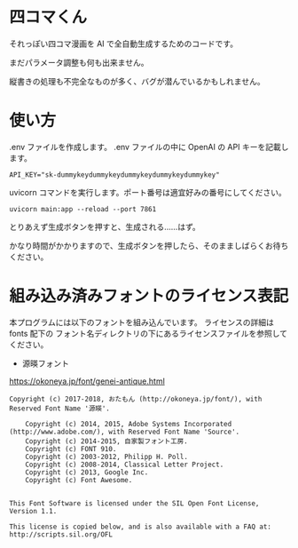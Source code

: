 # 四コマくん

それっぽい四コマ漫画を AI で全自動生成するためのコードです。

まだパラメータ調整も何も出来ません。

縦書きの処理も不完全なものが多く、バグが潜んでいるかもしれません。


# 使い方

.env ファイルを作成します。
.env ファイルの中に OpenAI の API キーを記載します。

    API_KEY="sk-dummykeydummykeydummykeydummykeydummykey"


uvicorn コマンドを実行します。ポート番号は適宜好みの番号にしてください。

    uvicorn main:app --reload --port 7861


とりあえず生成ボタンを押すと、生成される……はず。

かなり時間がかかりますので、生成ボタンを押したら、そのまましばらくお待ちください。


# 組み込み済みフォントのライセンス表記

本プログラムには以下のフォントを組み込んでいます。
ライセンスの詳細は fonts 配下の フォント名ディレクトリの下にあるライセンスファイルを参照してください。


* 源暎フォント

https://okoneya.jp/font/genei-antique.html

    Copyright (c) 2017-2018, おたもん (http://okoneya.jp/font/), with Reserved Font Name '源暎'.

        Copyright (c) 2014, 2015, Adobe Systems Incorporated (http://www.adobe.com/), with Reserved Font Name 'Source'.
        Copyright (c) 2014-2015, 自家製フォント工房.
        Copyright (c) FONT 910.
        Copyright (c) 2003-2012, Philipp H. Poll.
        Copyright (c) 2008-2014, Classical Letter Project.
        Copyright (c) 2013, Google Inc.
        Copyright (c) Font Awesome.


    This Font Software is licensed under the SIL Open Font License,
    Version 1.1.

    This license is copied below, and is also available with a FAQ at:
    http://scripts.sil.org/OFL


